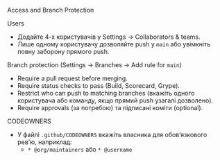 Access and Branch Protection

Users
- Додайте 4-х користувачів у Settings → Collaborators & teams.
- Лише одному користувачу дозволяйте push у `main` або увімкніть повну заборону прямого push.

Branch protection (Settings → Branches → Add rule for `main`)
- Require a pull request before merging.
- Require status checks to pass (Build, Scorecard, Grype).
- Restrict who can push to matching branches (вкажіть одного користувача або команду, якщо прямий push узагалі дозволено).
- Require approvals (за потребою) та підписані коміти (optional).

CODEOWNERS
- У файлі `.github/CODEOWNERS` вкажіть власника для обов’язкового ревʼю, наприклад:
  - `* @org/maintainers` або `* @username`


